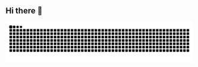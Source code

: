 ## Hi there 👋
![](https://raw.githubusercontent.com/kangjie-ding/kangjie-ding/refs/heads/output/github-contribution-grid-snake.svg)

<!--
**kangjie-ding/kangjie-ding** is a ✨ _special_ ✨ repository because its `README.md` (this file) appears on your GitHub profile.

Here are some ideas to get you started:

- 🔭 I’m currently working on ...
- 🌱 I’m currently learning ...
- 👯 I’m looking to collaborate on ...
- 🤔 I’m looking for help with ...
- 💬 Ask me about ...
- 📫 How to reach me: ...
- 😄 Pronouns: ...
- ⚡ Fun fact: ...
-->
